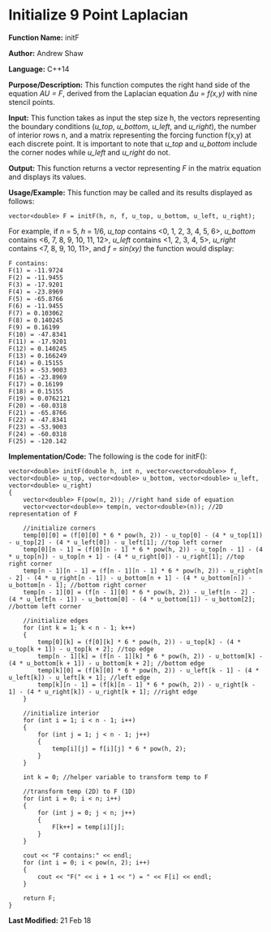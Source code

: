 # Initialize 9 Point Laplacian

**Function Name:** initF

**Author:** Andrew Shaw

**Language:** C++14

**Purpose/Description:** This function computes the right hand side of the equation *AU = F*, derived from the Laplacian equation *&Delta;u = f(x,y)* with nine stencil points.

**Input:** This function takes as input the step size h, the vectors representing the boundary conditions (*u_top*, *u_bottom*, *u_left*, and *u_right*), the number of interior rows n, and a matrix representing the forcing function f(x,y) at each discrete point. It is important to note that *u_top* and *u_bottom* include the corner nodes while *u_left* and *u_right* do not.

**Output:** This function returns a vector representing *F* in the matrix equation and displays its values.

**Usage/Example:** This function may be called and its results displayed as follows:
~~~~
vector<double> F = initF(h, n, f, u_top, u_bottom, u_left, u_right);
~~~~
For example, if *n* = 5, *h* = 1/6, *u_top* contains <0, 1, 2, 3, 4, 5, 6>, *u_bottom* contains <6, 7, 8, 9, 10, 11, 12>, *u_left* contains <1, 2, 3, 4, 5>, *u_right* contains <7, 8, 9, 10, 11>, and *f = sin(xy)* the function would display:
~~~~
F contains:
F(1) = -11.9724
F(2) = -11.9455
F(3) = -17.9201
F(4) = -23.8969
F(5) = -65.8766
F(6) = -11.9455
F(7) = 0.103062
F(8) = 0.140245
F(9) = 0.16199
F(10) = -47.8341
F(11) = -17.9201
F(12) = 0.140245
F(13) = 0.166249
F(14) = 0.15155
F(15) = -53.9003
F(16) = -23.8969
F(17) = 0.16199
F(18) = 0.15155
F(19) = 0.0762121
F(20) = -60.0318
F(21) = -65.8766
F(22) = -47.8341
F(23) = -53.9003
F(24) = -60.0318
F(25) = -120.142
~~~~
**Implementation/Code:** The following is the code for initF():
~~~~
vector<double> initF(double h, int n, vector<vector<double>> f, vector<double> u_top, vector<double> u_bottom, vector<double> u_left, vector<double> u_right)
{
	vector<double> F(pow(n, 2)); //right hand side of equation
	vector<vector<double>> temp(n, vector<double>(n)); //2D representation of F

	//initialize corners
	temp[0][0] = (f[0][0] * 6 * pow(h, 2)) - u_top[0] - (4 * u_top[1]) - u_top[2] - (4 * u_left[0]) - u_left[1]; //top left corner
	temp[0][n - 1] = (f[0][n - 1] * 6 * pow(h, 2)) - u_top[n - 1] - (4 * u_top[n]) - u_top[n + 1] - (4 * u_right[0]) - u_right[1]; //top right corner
	temp[n - 1][n - 1] = (f[n - 1][n - 1] * 6 * pow(h, 2)) - u_right[n - 2] - (4 * u_right[n - 1]) - u_bottom[n + 1] - (4 * u_bottom[n]) - u_bottom[n - 1]; //bottom right corner
	temp[n - 1][0] = (f[n - 1][0] * 6 * pow(h, 2)) - u_left[n - 2] - (4 * u_left[n - 1]) - u_bottom[0] - (4 * u_bottom[1]) - u_bottom[2]; //bottom left corner

	//initialize edges
	for (int k = 1; k < n - 1; k++)
	{
		temp[0][k] = (f[0][k] * 6 * pow(h, 2)) - u_top[k] - (4 * u_top[k + 1]) - u_top[k + 2]; //top edge
		temp[n - 1][k] = (f[n - 1][k] * 6 * pow(h, 2)) - u_bottom[k] - (4 * u_bottom[k + 1]) - u_bottom[k + 2]; //bottom edge
		temp[k][0] = (f[k][0] * 6 * pow(h, 2)) - u_left[k - 1] - (4 * u_left[k]) - u_left[k + 1]; //left edge
		temp[k][n - 1] = (f[k][n - 1] * 6 * pow(h, 2)) - u_right[k - 1] - (4 * u_right[k]) - u_right[k + 1]; //right edge
	}

	//initialize interior
	for (int i = 1; i < n - 1; i++)
	{
		for (int j = 1; j < n - 1; j++)
		{
			temp[i][j] = f[i][j] * 6 * pow(h, 2);
		}
	}

	int k = 0; //helper variable to transform temp to F

	//transform temp (2D) to F (1D)
	for (int i = 0; i < n; i++)
	{
		for (int j = 0; j < n; j++)
		{
			F[k++] = temp[i][j];
		}
	}

	cout << "F contains:" << endl;
	for (int i = 0; i < pow(n, 2); i++)
	{
		cout << "F(" << i + 1 << ") = " << F[i] << endl;
	}

	return F;
}
~~~~
**Last Modified:** 21 Feb 18
